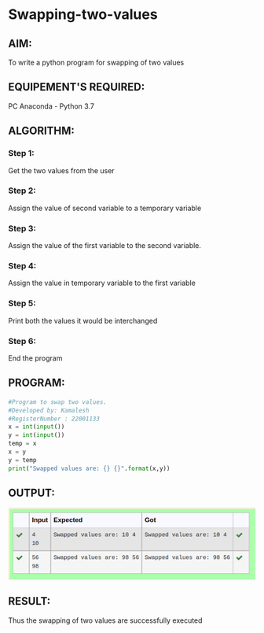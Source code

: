 # Swapping-two-values
## AIM:
To write a python program for swapping of two values
## EQUIPEMENT'S REQUIRED: 
PC
Anaconda - Python 3.7
## ALGORITHM: 
### Step 1:
Get the two values from the user
### Step 2: 
Assign the value of second variable to a temporary variable 
### Step 3: 
Assign the value of the first variable to the second variable.
### Step 4:  
Assign the value in temporary variable to the first variable
### Step 5: 
Print both the values it would be interchanged
### Step 6: 
End the program
## PROGRAM:
```python
#Program to swap two values.
#Developed by: Kamalesh
#RegisterNumber : 22001133
x = int(input())
y = int(input())
temp = x
x = y
y = temp
print("Swapped values are: {} {}".format(x,y))
```
## OUTPUT: 
![output](/Output1.png)

     

## RESULT:
Thus the swapping of two values are successfully executed



